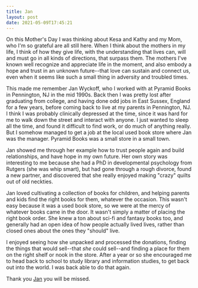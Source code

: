 ```yaml
---
title: Jan
layout: post
date: 2021-05-09T17:45:21
---
```


On this Mother's Day I was thinking about Kesa and Kathy and my Mom, who I'm so
grateful are all still here. When I think about the mothers in my life, I think
of how they give life, with the understanding that lives can, will and must go
in all kinds of directions, that surpass them. The mothers I've known well
recognize and appreciate life in the moment, and also embody a hope and trust
in an unknown future--that love can sustain and connect us, even when it seems
like such a small thing in adversity and troubled times.

This made me remember Jan Wyckoff, who I worked with at Pyramid Books in
Pennington, NJ in the mid 1990s. Back then I was pretty lost after graduating
from college, and having done odd jobs in East Sussex, England for a few years,
before coming back to live at my parents in Pennington, NJ. I think I was
probably clinically depressed at the time, since it was hard for me to walk
down the street and interact with anyone. I just wanted to sleep all the time,
and found it difficult to find work, or do much of anything really. But
I somehow managed to get a job at the local used book store where Jan was the
manager. Pyramid Books was a small store in a small town.

Jan showed me through her example how to trust people again and build
relationships, and have hope in my own future. Her own story was interesting to
me because she had a PhD in developmental psychology from Rutgers (she was whip
smart), but had gone through a rough divorce, found a new partner, and discovered
that she really enjoyed making "crazy" quilts out of old neckties.

Jan loved cultivating a collection of books for children, and helping parents
and kids find the right books for them, whatever the occasion. This wasn't easy
because it was a used book store, so we were at the mercy of whatever books
came in the door. It wasn't simply a matter of placing the right book order.
She knew a ton about sci-fi and fantasy books too, and generally had an open
idea of how people actually lived lives, rather than closed ones about the ones
they "should" live.

I enjoyed seeing how she unpacked and processed the donations, finding the
things that would sell--that *she* could sell--and finding a place for them on
the right shelf or nook in the store. After a year or so she encouraged me to
head back to school to study library and information studies, to get back out
into the world. I was back able to do that again.

Thank you [Jan] you will be missed.

[Jan]: https://obits.nj.com/obituaries/trenton/obituary.aspx?pid=197675400
